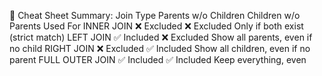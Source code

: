 🧠 Cheat Sheet Summary:
Join Type Parents w/o Children Children w/o Parents Used For
INNER JOIN ❌ Excluded ❌ Excluded Only if both exist (strict match)
LEFT JOIN ✅ Included ❌ Excluded Show all parents, even if no child
RIGHT JOIN ❌ Excluded ✅ Included Show all children, even if no parent
FULL OUTER JOIN ✅ Included ✅ Included Keep everything, even
